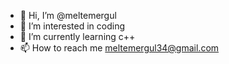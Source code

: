 - 👋 Hi, I’m @meltemergul
- 👀 I’m interested in coding
- 🌱 I’m currently learning c++
- 📫 How to reach me meltemergul34@gmail.com
